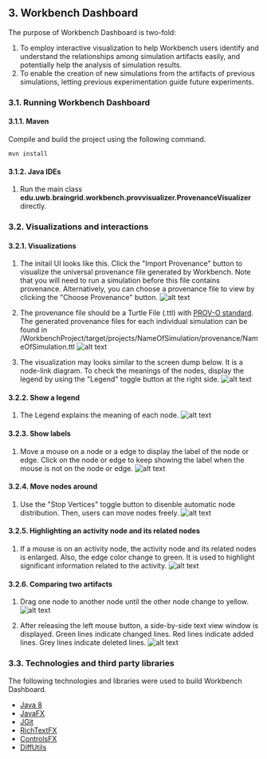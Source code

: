 ## 3. Workbench Dashboard
The purpose of Workbench Dashboard is two-fold:
1. To employ interactive visualization to help Workbench users identify and understand the relationships among simulation artifacts easily, and potentially help the analysis of simulation results.
2. To enable the creation of new simulations from the artifacts of previous simulations, letting previous experimentation guide future experiments. 

### 3.1. Running Workbench Dashboard

#### 3.1.1. Maven
Compile and build the project using the following command.
```shell
mvn install
```

#### 3.1.2. Java IDEs
1. Run the main class **edu.uwb.braingrid.workbench.provvisualizer.ProvenanceVisualizer** directly.

### 3.2. Visualizations and interactions
#### 3.2.1. Visualizations
1. The initail UI looks like this. Click the "Import Provenance" button to visualize the universal provenance file generated by Workbench.
Note that you will need to run a simulation before this file contains provenance. Alternatively, you can choose a provenance file to view by clicking the "Choose Provenance" button.
![alt text](images/WorkbenchHome.png "The initial UI")

2. The provenance file should be a Turtle File (.ttl) with [PROV-O standard](https://www.w3.org/TR/2013/REC-prov-o-20130430/). The generated provenance files for each individual simulation can be found in /WorkbenchProject/target/projects/NameOfSimulation/provenance/NameOfSimulation.ttl 
![alt text](images/ChooseProvenanceFile.PNG "The initial UI")

3. The visualization may looks similar to the screen dump below. It is a node-link diagram. To check the meanings of the nodes, display the legend by using the "Legend" toggle button at the right side.
![alt text](images/DashboardInitialVisualization.PNG "The initial visualization")

#### 3.2.2. Show a legend
1. The Legend explains the meaning of each node.
![alt text](images/DashboardLegend.PNG "The legend")

#### 3.2.3. Show labels
1. Move a mouse on a node or a edge to display the label of the node or edge. Click on the node or edge to keep showing the label when the mouse is not on the node or edge.
![alt text](images/DashboardCheckLabels.PNG "Show labels")

#### 3.2.4. Move nodes around
1. Use the "Stop Vertices" toggle button to disenble automatic node distribution. Then, users can move nodes freely.
![alt text](images/MovingNodesAround.PNG "Move nodes around")

#### 3.2.5. Highlighting an activity node and its related nodes
1. If a mouse is on an activity node, the activity node and its related nodes is enlarged. Also, the edge color change to green. It is used to highlight significant information related to the activity.
![alt text](images/HighlightActivityNode.PNG "Highlight an activty node and its related nodes.")

#### 3.2.6. Comparing two artifacts
1. Drag one node to another node until the other node change to yellow.
![alt text](images/ComparingArtifacts1.png "Comparing artifacts1.")

2. After releasing the left mouse button, a side-by-side text view window is displayed. Green lines indicate changed lines. Red lines indicate added lines. Grey lines indicate deleted lines.
![alt text](images/ComparingArtifacts2.png "Comparing artifacts2.")

### 3.3. Technologies and third party libraries
The following technologies and libraries were used to build Workbench Dashboard.
* [Java 8](https://docs.oracle.com/javase/8/docs/)
* [JavaFX](https://docs.oracle.com/javase/8/javafx/get-started-tutorial/jfx-overview.htm#JFXST784)
* [JGit](https://www.eclipse.org/jgit/documentation/)
* [RichTextFX](https://github.com/FXMisc/RichTextFX)
* [ControlsFX](http://fxexperience.com/controlsfx/)
* [DiffUtils](https://code.google.com/archive/p/java-diff-utils/)
